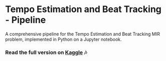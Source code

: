 # Tempo Estimation and Beat Tracking - Pipeline
A comprehensive pipeline for the Tempo Estimation and Beat Tracking MIR problem, implemented in Python on a Jupyter notebook.

### Read the full version on [Kaggle](https://www.kaggle.com/code/enrcdamn/tempo-estimation-and-beat-tracking-pipeline) :notes: